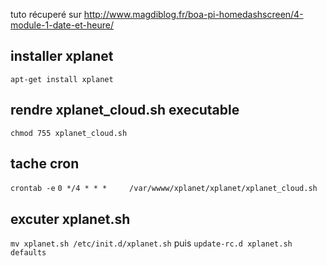 tuto récuperé sur http://www.magdiblog.fr/boa-pi-homedashscreen/4-module-1-date-et-heure/

## installer xplanet
`apt-get install xplanet`

## rendre xplanet_cloud.sh executable
`chmod 755 xplanet_cloud.sh`

## tache cron 
`crontab -e`
`0 */4 * * *     /var/wwww/xplanet/xplanet/xplanet_cloud.sh`


## excuter xplanet.sh 
`mv xplanet.sh /etc/init.d/xplanet.sh`
puis
`update-rc.d xplanet.sh defaults`